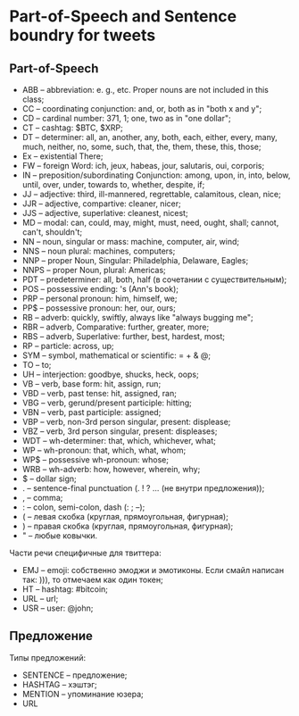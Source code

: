 # Part-of-Speech and Sentence boundry for tweets

## Part-of-Speech
* ABB – abbreviation: e. g., etc. Proper nouns are not included in this class; 
* CC – coordinating conjunction: and, or, both as in "both x and y"; 
* CD – cardinal number: 371, 1; one, two as in "one dollar";
* CT – cashtag: $BTC, $XRP;
* DT – determiner: all, an, another, any, both, each, either, every, many, much, neither, no, some, such, that, the, them, these, this, those;
* Ex – existential There;
* FW – foreign Word: ich, jeux, habeas, jour, salutaris, oui, corporis; 
* IN – preposition/subordinating Conjunction: among, upon, in, into, below, until, over, under, towards to, whether, despite, if; 
* JJ – adjective: third, ill-mannered, regrettable, calamitous, clean, nice;
* JJR – adjective, compartive: cleaner, nicer;
* JJS – adjective, superlative: cleanest, nicest;
* MD – modal: can, could, may, might, must, need, ought, shall; cannot, can't, shouldn't; 
* NN – noun, singular or mass: machine, computer, air, wind; 
* NNS – noun plural: machines, computers;
* NNP – proper Noun, Singular: Philadelphia, Delaware, Eagles; 
* NNPS – proper Noun, plural: Americas;
* PDT – predeterminer: all, both, half (в сочетании с существительным);
* POS – possessive ending: 's (Ann's book);
* PRP – personal pronoun: him, himself, we;
* PP$ – possessive pronoun: her, our, ours;
* RB – adverb: quickly, swiftly, always like "always bugging me"; 
* RBR – adverb, Comparative: further, greater, more;
* RBS – adverb, Superlative: further, best, hardest, most;
* RP – particle: across, up;
* SYM – symbol, mathematical or scientific: = + & @;
* TO – to;
* UH – interjection: goodbye, shucks, heck, oops; 
* VB – verb, base form: hit, assign, run;
* VBD – verb, past tense: hit, assigned, ran;
* VBG – verb, gerund/present participle: hitting; 
* VBN – verb, past participle: assigned;
* VBP – verb, non-3rd person singular, present: displease; 
* VBZ – verb, 3rd person singular, present: displeases; 
* WDT – wh-determiner: that, which, whichever, what; 
* WP – wh-pronoun: that, which, what, whom; 
* WP$ – possessive wh-pronoun: whose;
* WRB – wh-adverb: how, however, wherein, why; 
* $ – dollar sign;
* . – sentence-final punctuation (. ! ? … (не внутри предложения));
* , – comma;
* : – colon, semi-colon, dash (: ; –);
* ( – левая скобка (круглая, прямоугольная, фигурная);
* ) – правая скобка (круглая, прямоугольная, фигурная);
* " – любые ковычки.
    
Части речи специфичные для твиттера: 
* EMJ – emoji: собственно эмоджи и эмотиконы. Если смайл написан так: ))), то отмечаем как один токен;
* HT – hashtag: #bitcoin;
* URL – url;
* USR – user: @john;

## Предложение
Типы предложений:
* SENTENCE – предложение;
* HASHTAG – хэштэг;
* MENTION – упоминание юзера;
* URL 

